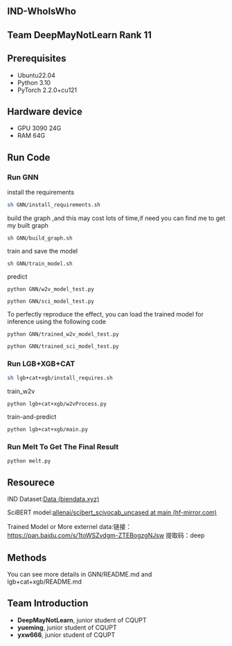 ## IND-WhoIsWho

## Team DeepMayNotLearn	Rank 11

## Prerequisites

- Ubuntu22.04
- Python 3.10
- PyTorch 2.2.0+cu121

## Hardware device

- GPU 3090 24G
- RAM 64G

## Run Code

### Run GNN

install the requirements

```sh
sh GNN/install_requirements.sh
```

build the graph ,and this may cost lots of time,if need you can find me to get my built graph

```shell
sh GNN/build_graph.sh
```

train and save the model

```shell
sh GNN/train_model.sh
```

predict

```
python GNN/w2v_model_test.py

python GNN/sci_model_test.py
```

To perfectly reproduce the effect, you can load the trained model for inference using the following code
```
python GNN/trained_w2v_model_test.py

python GNN/trained_sci_model_test.py
```

### Run LGB+XGB+CAT

```sh
sh lgb+cat+xgb/install_requires.sh
```

train_w2v
```
python lgb+cat+xgb/w2vProcess.py
```

train-and-predict
```
python lgb+cat+xgb/main.py
```
### Run Melt To Get The Final Result
```
python melt.py
```

## Resourece

IND Dataset:[Data (biendata.xyz)](https://www.biendata.xyz/competition/ind_kdd_2024/data/)

SciBERT model:[allenai/scibert_scivocab_uncased at main (hf-mirror.com)](https://hf-mirror.com/allenai/scibert_scivocab_uncased/tree/main)

Trained Model or More externel data:链接：https://pan.baidu.com/s/1toWSZvdgm-ZTEBogzgNJsw  提取码：deep 

## Methods

You can see more details in GNN/README.md and lgb+cat+xgb/README.md
## Team Introduction
- **DeepMayNotLearn**,  junior student of CQUPT                                                                                                                                                                     
- **yueming**,  junior student of CQUPT
- **yxw666**,  junior student of CQUPT


